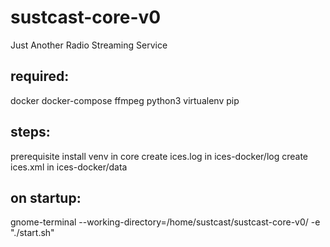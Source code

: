 # sustcast-core-v0
Just Another Radio Streaming Service


## required:
docker
docker-compose
ffmpeg
python3
virtualenv
pip

## steps:
prerequisite install
venv in core
create ices.log in ices-docker/log
create ices.xml in ices-docker/data

## on startup:
gnome-terminal --working-directory=/home/sustcast/sustcast-core-v0/ -e "./start.sh"
